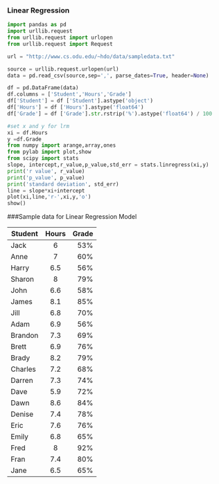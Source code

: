 ### Linear Regression
```python
import pandas as pd
import urllib.request
from urllib.request import urlopen
from urllib.request import Request

url = "http://www.cs.odu.edu/~hdo/data/sampledata.txt"

source = urllib.request.urlopen(url)
data = pd.read_csv(source,sep=',', parse_dates=True, header=None)

df = pd.DataFrame(data)
df.columns = ['Student','Hours','Grade']
df['Student'] = df ['Student'].astype('object')
df['Hours'] = df ['Hours'].astype('float64')
df['Grade'] = df ['Grade'].str.rstrip('%').astype('float64') / 100

#set x and y for lrm
xi = df.Hours
y =df.Grade
from numpy import arange,array,ones
from pylab import plot,show
from scipy import stats
slope, intercept,r_value,p_value,std_err = stats.linregress(xi,y)
print('r value', r_value)
print('p_value', p_value)
print('standard deviation', std_err)
line = slope*xi+intercept
plot(xi,line,'r-',xi,y,'o')
show()

```

###Sample data for Linear Regression Model

| Student        | Hours           | Grade  |
| ------------- |:-------------:| -----:|
|	Jack|6|53%	|
|	Anne|7|60%	|
|	Harry|6.5|56%	|
|	Sharon|8|79%	|
|	John|6.6|58%	|
|	James|8.1|85%	|
|	Jill|6.8|70%	|
|	Adam|6.9|56%	|
|	Brandon|7.3|69%	|
|	Brett|6.9|76%	|
|	Brady|8.2|79%	|
|	Charles|7.2|68%	|
|	Darren|7.3|74%	|
|	Dave|5.9|72%	|
|	Dawn|8.6|84%	|
|	Denise|7.4|78%	|
|	Eric|7.6|76%	|
|	Emily|6.8|65%	|
|	Fred|8|92%	|
|	Fran|7.4|80%	|
|	Jane|6.5|65%	|

